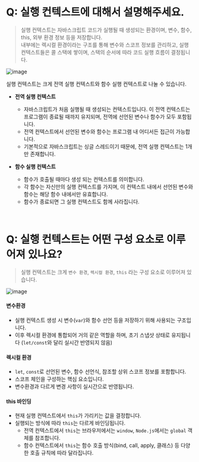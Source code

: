 # Q: 실행 컨텍스트에 대해서 설명해주세요.

> 실행 컨텍스트는 자바스크립트 코드가 실행될 때 생성되는 환경이며, 변수, 함수, this, 외부 환경 정보 등을 저장합니다.   
> 내부에는 렉시컬 환경이라는 구조를 통해 변수와 스코프 정보를 관리하고, 실행 컨텍스트들은 콜 스택에 쌓이며, 스택의 순서에 따라 코드 실행 흐름이 결정됩니다.

![image](https://github.com/user-attachments/assets/668dcf12-f6fc-4c73-99f5-e2d470c7c568)

실행 컨텍스트는 크게 전역 실행 컨텍스트와 함수 실행 컨텍스트로 나눌 수 있습니다.
- **전역 실행 컨텍스트**
  - 자바스크립트가 처음 실행될 때 생성되는 컨텍스트입니다. 이 전역 컨텍스트는 프로그램이 종료될 때까지 유지되며, 전역에 선언된 변수나 함수가 모두 포함됩니다.
  - 전역 컨텍스트에서 선언된 변수와 함수는 프로그램 내 어디서든 접근이 가능합니다.
  - 기본적으로 자바스크립트는 싱글 스레드이기 때문에, 전역 실행 컨텍스트는 1개만 존재합니다.

- **함수 실행 컨텍스트**
  - 함수가 호출될 때마다 생성 되는 컨텍스트를 의미합니다.
  - 각 함수는 자신만의 실행 컨텍스트를 가지며, 이 컨텍스트 내에서 선언된 변수와 함수는 해당 함수 내에서만 유효합니다.
  - 함수가 종료되면 그 실행 컨텍스트도 함께 사라집니다.

<br/>

# Q: 실행 컨텍스트는 어떤 구성 요소로 이루어져 있나요?

> 실행 컨텍스트는 크게 `변수 환경`, `렉시컬 환경`, `this` 라는 구성 요소로 이루어져 있습니다.


![image](https://github.com/user-attachments/assets/0833d67b-ce6f-4687-9944-6da5164b92e2)


#### 변수환경

- 실행 컨텍스트 생성 시 변수(`var`)와 함수 선언 등을 저장하기 위해 사용되는 구조입니다.
- 이후 렉시컬 환경에 통합되어 거의 같은 역할을 하며, 초기 스냅샷 상태로 유지됩니다 (`let/const`와 달리 실시간 반영되지 않음)

#### 렉시컬 환경

- `let`, `const`로 선언된 변수, 함수 선언식, 참조할 상위 스코프 정보를 포함합니다.
- 스코프 체인을 구성하는 핵심 요소입니다.
- 변수환경과 다르게 변경 사항이 실시간으로 반영됩니다.

#### this 바인딩

- 현재 실행 컨텍스트에서 `this`가 가리키는 값을 결정합니다.
- 실행되는 방식에 따라 `this`는 다르게 바인딩됩니다.
  - 전역 컨텍스트에서 `this`는 브라우저에서는 `window`, `Node.js`에서는 `global` 객체를 참조합니다.
  - 함수 컨텍스트에서 `this`는 함수 호출 방식(bind, call, apply, 클래스) 등 다양한 호출 규칙에 따라 달라집니다.
